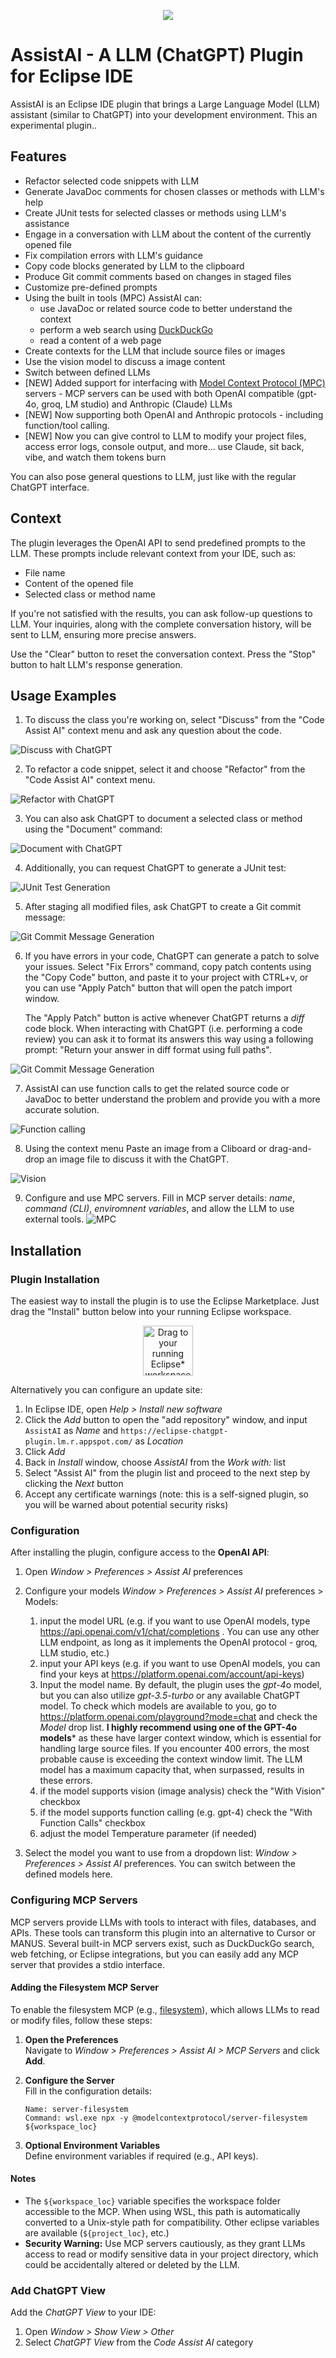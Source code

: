 <p align="center"><img src="src/website/logo_110_80.png"></p>


# AssistAI - A LLM (ChatGPT) Plugin for Eclipse IDE

AssistAI is an Eclipse IDE plugin that brings a Large Language Model (LLM) assistant (similar to ChatGPT) into your development environment. This an experimental plugin..


## Features

- Refactor selected code snippets with LLM
- Generate JavaDoc comments for chosen classes or methods with LLM's help
- Create JUnit tests for selected classes or methods using LLM's assistance
- Engage in a conversation with LLM about the content of the currently opened file
- Fix compilation errors with LLM's guidance
- Copy code blocks generated by LLM to the clipboard
- Produce Git commit comments based on changes in staged files
- Customize pre-defined prompts
- Using the built in tools (MPC) AssistAI can:
  - use JavaDoc or related source code to better understand the context
  - perform a web search using [DuckDuckGo](https://duckduckgo.com/)
  - read a content of a web page
- Create contexts for the LLM that include source files or images 
- Use the vision model to discuss a image content
- Switch between defined LLMs
- [NEW] Added support for interfacing with [Model Context Protocol (MPC)](https://modelcontextprotocol.io/introduction) servers - MCP servers can be used with both OpenAI compatible (gpt-4o, groq, LM studio) and Anthropic (Claude) LLMs
- [NEW] Now supporting both OpenAI and Anthropic protocols - including function/tool calling.
- [NEW] Now you can give control to LLM to modify your project files, access error logs, console output, and more... use Claude, sit back, vibe, and watch them tokens burn


You can also pose general questions to LLM, just like with the regular ChatGPT interface.

## Context

The plugin leverages the OpenAI API to send predefined prompts to the LLM. These prompts include relevant context from your IDE, such as:

- File name
- Content of the opened file
- Selected class or method name

If you're not satisfied with the results, you can ask follow-up questions to LLM. Your inquiries, along with the complete conversation history, will be sent to LLM, ensuring more precise answers.

Use the "Clear" button to reset the conversation context. Press the "Stop" button to halt LLM's response generation.

## Usage Examples

1. To discuss the class you're working on, select "Discuss" from the "Code Assist AI" context menu and ask any question about the code.

![Discuss with ChatGPT](src/website/how-it-works-discuss.gif)

2. To refactor a code snippet, select it and choose "Refactor" from the "Code Assist AI" context menu.

![Refactor with ChatGPT](src/website/how-it-works-refactor.gif)

3. You can also ask ChatGPT to document a selected class or method using the "Document" command:

![Document with ChatGPT](src/website/how-it-works-document.gif)

4. Additionally, you can request ChatGPT to generate a JUnit test:

![JUnit Test Generation](src/website/how-it-works-junit.gif)

5. After staging all modified files, ask ChatGPT to create a Git commit message:

![Git Commit Message Generation](src/website/how-it-works-gitcomment.gif)

6. If you have errors in your code, ChatGPT can generate a patch to solve your issues. Select "Fix Errors" command, copy patch contents using the "Copy Code" button, and paste it to your project with CTRL+v, or you can use "Apply Patch" button that will open the patch import window. 

   The "Apply Patch" button is active whenever ChatGPT returns a *diff* code block. When interacting with ChatGPT (i.e. performing a code review) you can ask it to format its answers this way using a following prompt: "Return your answer in diff format using full paths".

![Git Commit Message Generation](src/website/how-it-works-fixerrors-1.gif)

7. AssistAI can use function calls to get the related source code or JavaDoc to better understand the problem and provide you with a more accurate solution.

![Function calling](src/website/how-it-works-function-calls.gif)

8. Using the context menu Paste an image from a Cliboard or drag-and-drop an image file to discuss it with the ChatGPT. 

![Vision](src/website/how-it-works-vision.png)

9. Configure and use MPC servers. Fill in MCP server details: *name*, *command (CLI)*, *enviromnent variables*, and allow the LLM to use external tools.
![MPC](src/website/mpc-support.png)

## Installation

### Plugin Installation

The easiest way to install the plugin is to use the Eclipse Marketplace. Just drag the "Install" button below into your running Eclipse workspace.

<p align="center"><a href="https://marketplace.eclipse.org/marketplace-client-intro?mpc_install=5602936" class="drag" title="Drag to your running Eclipse* workspace. *Requires Eclipse Marketplace Client"><img style="width:80px;" typeof="foaf:Image" class="img-responsive" src="https://marketplace.eclipse.org/sites/all/themes/solstice/public/images/marketplace/btn-install.svg" alt="Drag to your running Eclipse* workspace. *Requires Eclipse Marketplace Client" /></a></p>

Alternatively you can configure an update site:

1. In Eclipse IDE, open *Help > Install new software*
2. Click the *Add* button to open the "add repository" window, and input `AssistAI` as *Name* and `https://eclipse-chatgpt-plugin.lm.r.appspot.com/` as *Location*
3. Click *Add*
4. Back in *Install* window, choose *AssistAI* from the  *Work with:* list
4. Select "Assist AI" from the plugin list and proceed to the next step by clicking the *Next* button
5. Accept any certificate warnings (note: this is a self-signed plugin, so you will be warned about potential security risks)

### Configuration

After installing the plugin, configure access to the **OpenAI API**:

1. Open *Window > Preferences > Assist AI* preferences
2. Configure your models *Window > Preferences > Assist AI* preferences > Models:
   1. input the model URL (e.g. if you want to use OpenAI models, type https://api.openai.com/v1/chat/completions . You can use any other LLM endpoint, as long as it implements the OpenAI protocol - groq, LLM studio, etc.)
   2. input your API keys (e.g. if you want to use OpenAI models, you can find your keys at https://platform.openai.com/account/api-keys)
   3. Input the model name. By default, the plugin uses the *gpt-4*o model, but you can also utilize *gpt-3.5-turbo* or any available ChatGPT model. To check which models are available to you, go to https://platform.openai.com/playground?mode=chat and check the *Model* drop list.  **I highly recommend using one of the GPT-4o models*** as these have larger context window, which is essential for handling large source files. If you encounter 400 errors, the most probable cause is exceeding the context window limit. The LLM model has a maximum capacity that, when surpassed, results in these errors. 
   4. if the model supports vision (image analysis) check the "With Vision" checkbox
   5. if the model supports function calling (e.g. gpt-4) check the "With Function Calls" checkbox
   6. adjust the model Temperature parameter (if needed)

3. Select the model you want to use from a dropdown list: *Window > Preferences > Assist AI* preferences. You can switch between the defined models here.

### Configuring MCP Servers

MCP servers provide LLMs with tools to interact with files, databases, and APIs. These tools can transform this plugin into an alternative to Cursor or MANUS. Several built-in MCP servers exist, such as DuckDuckGo search, web fetching, or Eclipse integrations, but you can easily add any MCP server that provides a stdio interface.

#### Adding the Filesystem MCP Server
To enable the filesystem MCP (e.g., [filesystem](https://github.com/modelcontextprotocol/servers/tree/main/src/filesystem)), which allows LLMs to read or modify files, follow these steps:

1. **Open the Preferences**  
   Navigate to *Window > Preferences > Assist AI > MCP Servers* and click **Add**.

2. **Configure the Server**  
   Fill in the configuration details:  
   ```  
   Name: server-filesystem  
   Command: wsl.exe npx -y @modelcontextprotocol/server-filesystem ${workspace_loc}  
   ```

3. **Optional Environment Variables**  
   Define environment variables if required (e.g., API keys).

#### Notes
- The `${workspace_loc}` variable specifies the workspace folder accessible to the MCP. When using WSL, this path is automatically converted to a Unix-style path for compatibility.  Other eclipse variables are available (`${project_loc}`, etc.)
- **Security Warning:** Use MCP servers cautiously, as they grant LLMs access to read or modify sensitive data in your project directory, which could be accidentally altered or deleted by the LLM.


### Add ChatGPT View

Add the *ChatGPT View* to your IDE:

1. Open *Window > Show View > Other*
2. Select *ChatGPT View* from the *Code Assist AI* category

